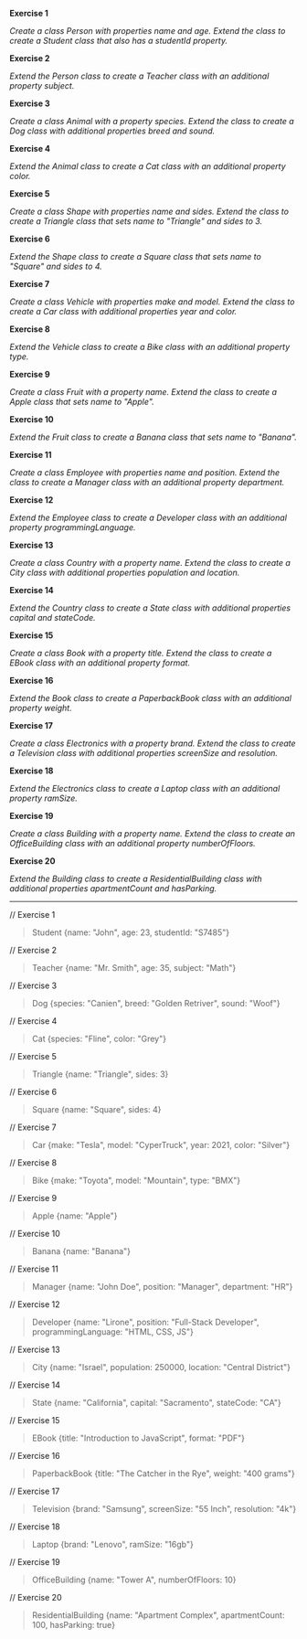 **Exercise 1**

*Create a class Person with properties name and age. Extend the class to create a Student class that also has a studentId property.*

**Exercise 2**

*Extend the Person class to create a Teacher class with an additional property subject.*

**Exercise 3**

*Create a class Animal with a property species. Extend the class to create a Dog class with additional properties breed and sound.*

**Exercise 4**

*Extend the Animal class to create a Cat class with an additional property color.*

**Exercise 5**

*Create a class Shape with properties name and sides. Extend the class to create a Triangle class that sets name to "Triangle" and sides to 3.*

**Exercise 6**

*Extend the Shape class to create a Square class that sets name to "Square" and sides to 4.*

**Exercise 7**

*Create a class Vehicle with properties make and model. Extend the class to create a Car class with additional properties year and color.*

**Exercise 8**

*Extend the Vehicle class to create a Bike class with an additional property type.*

**Exercise 9**

*Create a class Fruit with a property name. Extend the class to create a Apple class that sets name to "Apple".*

**Exercise 10**

*Extend the Fruit class to create a Banana class that sets name to "Banana".*

**Exercise 11**

*Create a class Employee with properties name and position. Extend the class to create a Manager class with an additional property department.*

**Exercise 12**

*Extend the Employee class to create a Developer class with an additional property programmingLanguage.*

**Exercise 13**

*Create a class Country with a property name. Extend the class to create a City class with additional properties population and location.*

**Exercise 14**

*Extend the Country class to create a State class with additional properties capital and stateCode.*

**Exercise 15**

*Create a class Book with a property title. Extend the class to create a EBook class with an additional property format.*

**Exercise 16**

*Extend the Book class to create a PaperbackBook class with an additional property weight.*

**Exercise 17**

*Create a class Electronics with a property brand. Extend the class to create a Television class with additional properties screenSize and resolution.*

**Exercise 18**

*Extend the Electronics class to create a Laptop class with an additional property ramSize.*

**Exercise 19**

*Create a class Building with a property name. Extend the class to create an OfficeBuilding class with an additional property numberOfFloors.*

**Exercise 20**

*Extend the Building class to create a ResidentialBuilding class with additional properties apartmentCount and hasParking.*

---

// Exercise 1
> Student {name: "John", age: 23, studentId: "S7485"}

// Exercise 2
> Teacher {name: "Mr. Smith", age: 35, subject: "Math"}

// Exercise 3
> Dog {species: "Canien", breed: "Golden Retriver", sound: "Woof"}

// Exercise 4
> Cat {species: "Fline", color: "Grey"}

// Exercise 5
> Triangle {name: "Triangle", sides: 3}

// Exercise 6 
> Square {name: "Square", sides: 4}

// Exercise 7 
> Car {make: "Tesla", model: "CyperTruck", year: 2021, color: "Silver"} 

// Exercise 8
> Bike {make: "Toyota", model: "Mountain", type: "BMX"}

// Exercise 9 
> Apple {name: "Apple"}

// Exercise 10
> Banana {name: "Banana"}

// Exercise 11 
> Manager {name: "John Doe", position: "Manager", department: "HR"}

// Exercise 12 
> Developer {name: "Lirone", position: "Full-Stack Developer", programmingLanguage: "HTML, CSS, JS"}

// Exercise 13 
> City {name: "Israel", population: 250000, location: "Central District"}

// Exercise 14 
> State {name: "California", capital: "Sacramento", stateCode: "CA"}

// Exercise 15 
> EBook {title: "Introduction to JavaScript", format: "PDF"}

// Exercise 16 
> PaperbackBook {title: "The Catcher in the Rye", weight: "400 grams"}

// Exercise 17 
> Television {brand: "Samsung", screenSize: "55 Inch", resolution: "4k"}

// Exercise 18 
> Laptop {brand: "Lenovo", ramSize: "16gb"}

// Exercise 19 
> OfficeBuilding {name: "Tower A", numberOfFloors: 10}

// Exercise 20
> ResidentialBuilding {name: "Apartment Complex", apartmentCount: 100, hasParking: true} 